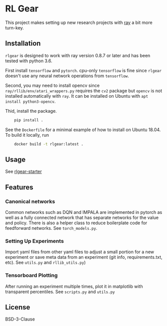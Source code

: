 # RL Gear

This project makes setting up new research projects with
[ray](https://docs.ray.io/en/latest/index.html) a bit more turn-key.

## Installation

`rlgear` is designed to work with ray version 0.8.7 or later
and has been tested with python 3.6.

First install `tensorflow` and `pytorch`. cpu-only `tensorflow` is
fine since `rlgear` doesn't use any neural network
operations from `tensorflow`.

Second, you may need to install opencv since `ray/rllib/env/atari_wrappers.py`
requires the `cv2` package but `opencv` is not installed automatically with
`ray`. It can be installed on Ubuntu with `apt install python3-opencv`.

Thid, install the package.
```bash
    pip install .
```

See the `Dockerfile` for a minimal example of how to install on Ubuntu 18.04.
To build it locally, run
```bash
    docker build -t rlgear:latest .
```

## Usage

See [rlgear-starter](https://github.com/esquires/rlgear-starter/tree/master)

## Features

### Canonical networks

Common networks such as DQN and IMPALA are implemented in pytorch
as well as a fully connected network that has separate networks
for the value and policy. There is also a helper class to reduce
boilerplate code for feedforward networks. See `torch_models.py`.

### Setting Up Experiments

Import yaml files from other yaml files to adjust a small portion
for a new experiment or save meta data from an experiment (git info,
requirements.txt, etc). See `utils.py` and `rllib_utils.py`)

### Tensorboard Plotting

After running an experiment multiple times, plot it in matplotlib
with transparent percentiles. See `scripts.py` and `utils.py`

## License

BSD-3-Clause
